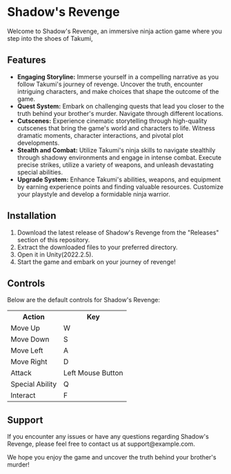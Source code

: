 <h1>Shadow's Revenge</h1>

<p>Welcome to Shadow's Revenge, an immersive ninja action game where you step into the shoes of Takumi,</p>

<h2>Features</h2>

<ul>
  <li><b>Engaging Storyline:</b> Immerse yourself in a compelling narrative as you follow Takumi's journey of revenge. Uncover the truth, encounter intriguing characters, and make choices that shape the outcome of the game.</li>
  
  <li><b>Quest System:</b> Embark on challenging quests that lead you closer to the truth behind your brother's murder. Navigate through different locations.</li>
  
  <li><b>Cutscenes:</b> Experience cinematic storytelling through high-quality cutscenes that bring the game's world and characters to life. Witness dramatic moments, character interactions, and pivotal plot developments.</li>
  
  <li><b>Stealth and Combat:</b> Utilize Takumi's ninja skills to navigate stealthily through shadowy environments and engage in intense combat. Execute precise strikes, utilize a variety of weapons, and unleash devastating special abilities.</li>
  
  <li><b>Upgrade System:</b> Enhance Takumi's abilities, weapons, and equipment by earning experience points and finding valuable resources. Customize your playstyle and develop a formidable ninja warrior.</li>
</ul>

<h2>Installation</h2>

<ol>
  <li>Download the latest release of Shadow's Revenge from the "Releases" section of this repository.</li>
  
  <li>Extract the downloaded files to your preferred directory.</li>
  
  <li>Open it in Unity(2022.2.5).</li>
  
  <li>Start the game and embark on your journey of revenge!</li>
</ol>

<h2>Controls</h2>

<p>Below are the default controls for Shadow's Revenge:</p>

<table>
  <tr>
    <th>Action</th>
    <th>Key</th>
  </tr>
  <tr>
    <td>Move Up</td>
    <td>W</td>
  </tr>
  <tr>
    <td>Move Down</td>
    <td>S</td>
  </tr>
  <tr>
    <td>Move Left</td>
    <td>A</td>
  </tr>
  <tr>
    <td>Move Right</td>
    <td>D</td>
  </tr>
  <tr>
    <td>Attack</td>
    <td>Left Mouse Button</td>
  </tr>
  <tr>
    <td>Special Ability</td>
    <td>Q</td>
  </tr>
  <tr>
    <td>Interact</td>
    <td>F</td>
  </tr>
</table>

<h2>Support</h2>
<p>If you encounter any issues or have any questions regarding Shadow's Revenge, please feel free to contact us at support@example.com.</p>
<p>We hope you enjoy the game and uncover the truth behind your brother's murder!</p>
